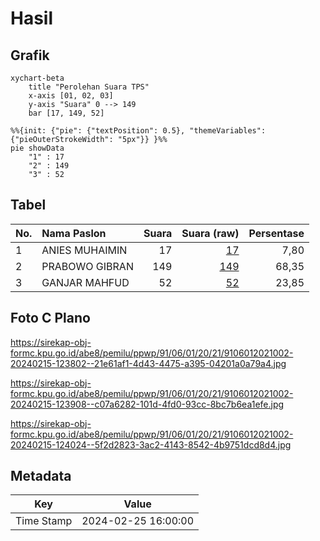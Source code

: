 # Hasil

## Grafik

```mermaid
xychart-beta
    title "Perolehan Suara TPS"
    x-axis [01, 02, 03]
    y-axis "Suara" 0 --> 149
    bar [17, 149, 52]
```

```mermaid
%%{init: {"pie": {"textPosition": 0.5}, "themeVariables": {"pieOuterStrokeWidth": "5px"}} }%%
pie showData
    "1" : 17
    "2" : 149
    "3" : 52
```

## Tabel

| No. | Nama Paslon    | Suara | Suara (raw) | Persentase |
|:--- |:-------------- | -----:| -----------:| ----------:|
| 1   | ANIES MUHAIMIN | 17    | [17][p-1]   | 7,80       |
| 2   | PRABOWO GIBRAN | 149   | [149][p-2]  | 68,35      |
| 3   | GANJAR MAHFUD  | 52    | [52][p-3]   | 23,85      |


[p-1]: https://github.com/gigit-pemilu/pemilu-2024-91-papua/blob/main/pilpres/hitung-suara/sub/91-papua/sub/06-biak-numfor/sub/01-biak-kota/sub/2021-babrinbo/sub/002-tps/sub/paslon-1.txt
[p-2]: https://github.com/gigit-pemilu/pemilu-2024-91-papua/blob/main/pilpres/hitung-suara/sub/91-papua/sub/06-biak-numfor/sub/01-biak-kota/sub/2021-babrinbo/sub/002-tps/sub/paslon-2.txt
[p-3]: https://github.com/gigit-pemilu/pemilu-2024-91-papua/blob/main/pilpres/hitung-suara/sub/91-papua/sub/06-biak-numfor/sub/01-biak-kota/sub/2021-babrinbo/sub/002-tps/sub/paslon-3.txt

## Foto C Plano

https://sirekap-obj-formc.kpu.go.id/abe8/pemilu/ppwp/91/06/01/20/21/9106012021002-20240215-123802--21e61af1-4d43-4475-a395-04201a0a79a4.jpg

https://sirekap-obj-formc.kpu.go.id/abe8/pemilu/ppwp/91/06/01/20/21/9106012021002-20240215-123908--c07a6282-101d-4fd0-93cc-8bc7b6ea1efe.jpg

https://sirekap-obj-formc.kpu.go.id/abe8/pemilu/ppwp/91/06/01/20/21/9106012021002-20240215-124024--5f2d2823-3ac2-4143-8542-4b9751dcd8d4.jpg


## Metadata

| Key        | Value               |
| ---------- | ------------------- |
| Time Stamp | 2024-02-25 16:00:00 |



